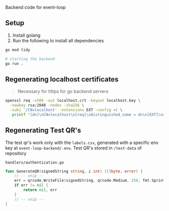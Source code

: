 Backend code for event-loop

## Setup

1. Install golang
2. Run the following to install all dependencies

```sh
go mod tidy

# starting the backend
go run .
```

## Regenerating localhost certificates

> Necessary for https for go backend servers

```sh
openssl req -x509 -out localhost.crt -keyout localhost.key \
  -newkey rsa:2048 -nodes -sha256 \
  -subj '/CN=localhost' -extensions EXT -config <( \
   printf "[dn]\nCN=localhost\n[req]\ndistinguished_name = dn\n[EXT]\nsubjectAltName=DNS:localhost\nkeyUsage=digitalSignature\nextendedKeyUsage=serverAuth")
```

## Regenerating Test QR's

The test qr's work only with the `labels.csv`, generated with a specific env key at `event-loop-backend/.env`. Test QR's stored in `/test-data` of repository

`handlers/authentication.go`

```go
func GenerateQR(signedString string, i int) ([]byte, error) {
	// -- snip --
	err = qrcode.WriteFile(signedString, qrcode.Medium, 256, fmt.Sprintf("part-%d.png", i))
	if err != nil {
		return nil, err
	}
	// -- snip --
}
```
